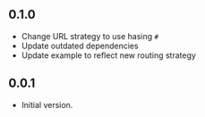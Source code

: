 ## 0.1.0

- Change URL strategy to use hasing `#`
- Update outdated dependencies
- Update example to reflect new routing strategy

## 0.0.1

- Initial version.
